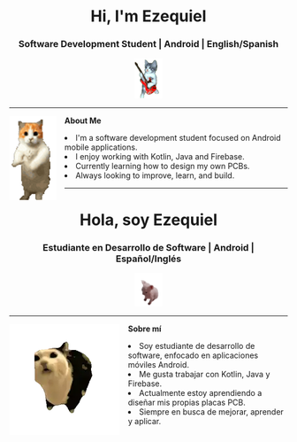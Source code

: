<h1 align="center">Hi, I'm Ezequiel</h1>
<h3 align="center">Software Development Student | Android | English/Spanish</h3>

<p align="center">
  <img src="img/cat-guitar.gif" width="50">
</p>

---

<p>
  <img src="img/kasper-dancing.gif" width="85" align="left" style="margin-right: 15px;">
  <strong>About Me</strong><br>
  <li>I'm a software development student focused on Android mobile applications.<br>
  <li>I enjoy working with Kotlin, Java and Firebase.<br>
  <li>Currently learning how to design my own PCBs.<br>
  <li>Always looking to improve, learn, and build.<br>
</p>

---

<h1 align="center">Hola, soy Ezequiel</h1>
<h3 align="center">Estudiante en Desarrollo de Software | Android | Español/Inglés</h3>

<p align="center">
  <img src="img/cat-cat-meme.gif" width="50">
</p>

---

<p>
  <img src="img/cat-meme-panic.webp" width="200" align="left" style="margin-right: 15px;">
  <strong>Sobre mí</strong><br>
  <li>Soy estudiante de desarrollo de software, enfocado en aplicaciones móviles Android.<br>
  <li>Me gusta trabajar con Kotlin, Java y Firebase.<br>
  <li>Actualmente estoy aprendiendo a diseñar mis propias placas PCB.<br>
  <li>Siempre en busca de mejorar, aprender y aplicar.<br>
</p>
